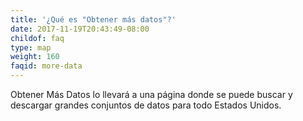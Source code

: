 ```yaml
---
title: '¿Qué es "Obtener más datos"?'
date: 2017-11-19T20:43:49-08:00
childof: faq
type: map
weight: 160
faqid: more-data
---
```

Obtener Más Datos lo llevará a una página donde se puede buscar y descargar grandes conjuntos de datos para todo Estados Unidos.